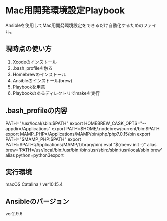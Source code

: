 # Mac用開発環境設定Playbook

Ansibleを使用してMac用開発環境設定をできるだけ自動化するためのファイル。

## 現時点の使い方

1. Xcodeのインストール
1. .bash_profileを触る
1. Homebrewのインストール
1. Ansibleのインストール(brew)
1. Playbookを用意
1. Playbookのあるディレクトリでmakeを実行

## .bash_profileの内容

PATH="/usr/local/sbin:$PATH"
export HOMEBREW_CASK_OPTS="--appdir=/Applications"
export PATH=$HOME/.nodebrew/current/bin:$PATH
export MAMP_PHP=/Applications/MAMP/bin/php/php7.0.15/bin
export PATH="$MAMP_PHP:$PATH"
export PATH=$PATH:/Applications/MAMP/Library/bin/
eval "$(rbenv init -)"
alias brew='PATH=/usr/local/bin:/usr/bin:/bin:/usr/sbin:/sbin:/usr/local/sbin brew'
alias python=python3export

## 実行環境
macOS Catalina / ver10.15.4

## Ansibleのバージョン
ver2.9.6